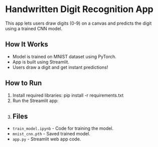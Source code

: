 # Handwritten Digit Recognition App

This app lets users draw digits (0-9) on a canvas and predicts the digit using a trained CNN model.

## How It Works
- Model is trained on MNIST dataset using PyTorch.
- App is built using Streamlit.
- Users draw a digit and get instant predictions!

## How to Run
1. Install required libraries:
pip install -r requirements.txt
2. Run the Streamlit app:
3. ## Files
- `train_model.ipynb` - Code for training the model.
- `mnist_cnn.pth` - Saved trained model.
- `app.py` - Streamlit web app code.
